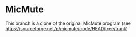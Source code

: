 # MicMute

This branch is a clone of the original MicMute program
(see https://sourceforge.net/p/micmute/code/HEAD/tree/trunk)
